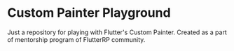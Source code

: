 # Custom Painter Playground

Just a repository for playing with Flutter's Custom Painter.
Created as a part of mentorship program of FlutterRP community.